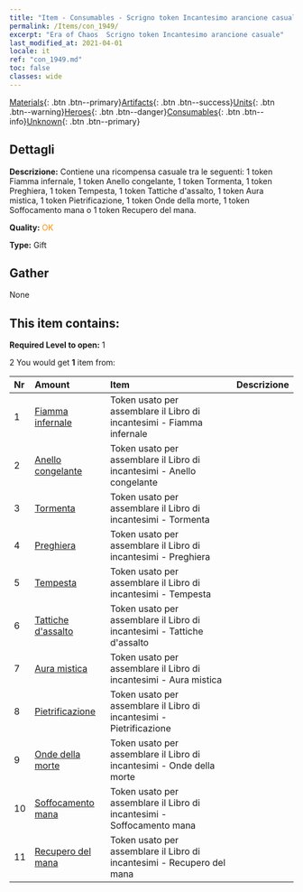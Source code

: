 ```yaml
---
title: "Item - Consumables - Scrigno token Incantesimo arancione casuale"
permalink: /Items/con_1949/
excerpt: "Era of Chaos  Scrigno token Incantesimo arancione casuale"
last_modified_at: 2021-04-01
locale: it
ref: "con_1949.md"
toc: false
classes: wide
---
```

 [Materials](/it/Items/){: .btn .btn--primary}[Artifacts](/it/Items/Artifacts/){: .btn .btn--success}[Units](/it/Items/Units/){: .btn .btn--warning}[Heroes](/it/Items/Heroes/){: .btn .btn--danger}[Consumables](/it/Items/Consumables/){: .btn .btn--info}[Unknown](/it/Items/Unknown/){: .btn .btn--primary}

## Dettagli
 **Descrizione:** Contiene una ricompensa casuale tra le seguenti: 1 token Fiamma infernale, 1 token Anello congelante, 1 token Tormenta, 1 token Preghiera, 1 token Tempesta, 1 token Tattiche d'assalto, 1 token Aura mistica, 1 token Pietrificazione, 1 token Onde della morte, 1 token Soffocamento mana o 1 token Recupero del mana.

 **Quality:** <span style="color: #FF8C00">OK</span>

 **Type:** Gift

## Gather

  None

## This item contains:

 **Required Level to open:** 1

 2 You would get **1** item  from:

  | Nr | Amount |     Item    | Descrizione |
  |:---|:-------|:------------|:-----------:|
  | 1 | [Fiamma infernale](/it/Items/her_406/) | Token usato per assemblare il Libro di incantesimi - Fiamma infernale | 
  | 2 | [Anello congelante](/it/Items/her_421/) | Token usato per assemblare il Libro di incantesimi - Anello congelante | 
  | 3 | [Tormenta](/it/Items/her_423/) | Token usato per assemblare il Libro di incantesimi - Tormenta | 
  | 4 | [Preghiera](/it/Items/her_432/) | Token usato per assemblare il Libro di incantesimi - Preghiera | 
  | 5 | [Tempesta](/it/Items/her_445/) | Token usato per assemblare il Libro di incantesimi - Tempesta | 
  | 6 | [Tattiche d'assalto](/it/Items/her_450/) | Token usato per assemblare il Libro di incantesimi - Tattiche d'assalto | 
  | 7 | [Aura mistica](/it/Items/her_470/) | Token usato per assemblare il Libro di incantesimi - Aura mistica | 
  | 8 | [Pietrificazione](/it/Items/her_471/) | Token usato per assemblare il Libro di incantesimi - Pietrificazione | 
  | 9 | [Onde della morte](/it/Items/her_456/) | Token usato per assemblare il Libro di incantesimi - Onde della morte | 
  | 10 | [Soffocamento mana](/it/Items/her_480/) | Token usato per assemblare il Libro di incantesimi - Soffocamento mana | 
  | 11 | [Recupero del mana](/it/Items/her_482/) | Token usato per assemblare il Libro di incantesimi - Recupero del mana | 
